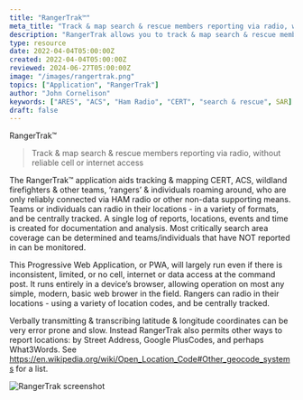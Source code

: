 ```yaml
---
title: "RangerTrak™"
meta_title: "Track & map search & rescue members reporting via radio, without reliable cell or internet access "
description: "RangerTrak allows you to track & map search & rescue members reporting via radio, without reliable cell or internet access"
type: resource
date: 2022-04-04T05:00:00Z
created: 2022-04-04T05:00:00Z
reviewed: 2024-06-27T05:00:00Z
image: "/images/rangertrak.png"
topics: ["Application", "RangerTrak"]
author: "John Cornelison"
keywords: ["ARES", "ACS", "Ham Radio", "CERT", "search & rescue", SAR]
draft: false
---
```


RangerTrak™

> Track & map search & rescue members reporting via radio, without reliable cell or internet access

The RangerTrak™ application aids tracking & mapping CERT, ACS, wildland firefighters & other teams, ‘rangers’ & individuals roaming around, who are only reliably connected via HAM radio or other non-data supporting means. Teams or individuals can radio in their locations - in a variety of formats, and be centrally tracked. A single log of reports, locations, events and time is created for documentation and analysis. Most critically search area coverage can be determined and teams/individuals that have NOT reported in can be monitored.

This Progressive Web Application, or PWA, will largely run even if there is inconsistent, limited, or no cell, internet or data access at the command post. It runs entirely in a device’s browser, allowing operation on most any simple, modern, basic web brower in the field. Rangers can radio in their locations - using a variety of location codes, and be centrally tracked.

Verbally transmitting & transcribing latitude & longitude coordinates can be very error prone and slow. Instead RangerTrak also permits other ways to report locations: by Street Address, Google PlusCodes, and perhaps What3Words. See https://en.wikipedia.org/wiki/Open_Location_Code#Other_geocode_systems for a list.

![RangerTrak screenshot](images/entry.png)
